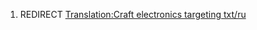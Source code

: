1.  REDIRECT [Translation:Craft electronics targeting
    txt/ru](Translation:Craft_electronics_targeting_txt/ru "wikilink")